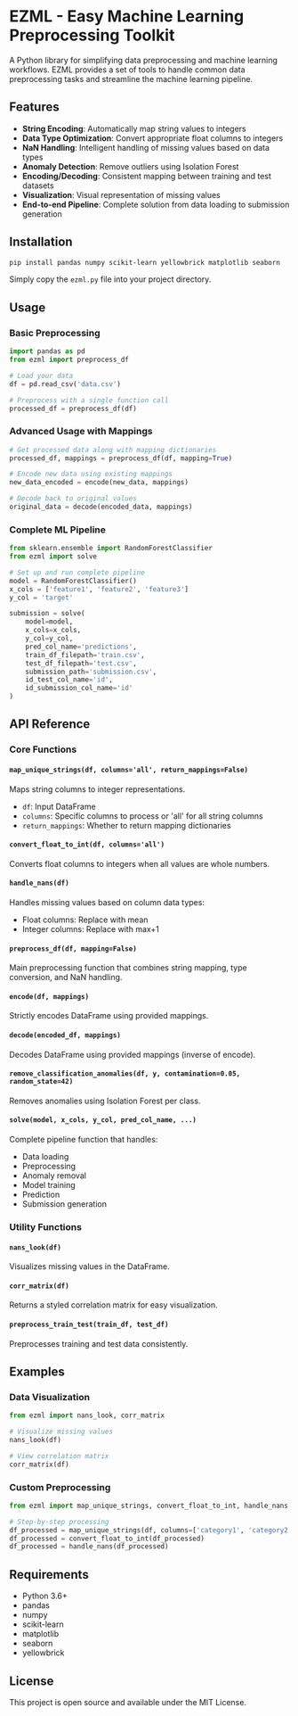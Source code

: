# EZML - Easy Machine Learning Preprocessing Toolkit

A Python library for simplifying data preprocessing and machine learning workflows. EZML provides a set of tools to handle common data preprocessing tasks and streamline the machine learning pipeline.

## Features

- **String Encoding**: Automatically map string values to integers
- **Data Type Optimization**: Convert appropriate float columns to integers
- **NaN Handling**: Intelligent handling of missing values based on data types
- **Anomaly Detection**: Remove outliers using Isolation Forest
- **Encoding/Decoding**: Consistent mapping between training and test datasets
- **Visualization**: Visual representation of missing values
- **End-to-end Pipeline**: Complete solution from data loading to submission generation

## Installation

```bash
pip install pandas numpy scikit-learn yellowbrick matplotlib seaborn
```

Simply copy the `ezml.py` file into your project directory.

## Usage

### Basic Preprocessing

```python
import pandas as pd
from ezml import preprocess_df

# Load your data
df = pd.read_csv('data.csv')

# Preprocess with a single function call
processed_df = preprocess_df(df)
```

### Advanced Usage with Mappings

```python
# Get processed data along with mapping dictionaries
processed_df, mappings = preprocess_df(df, mapping=True)

# Encode new data using existing mappings
new_data_encoded = encode(new_data, mappings)

# Decode back to original values
original_data = decode(encoded_data, mappings)
```

### Complete ML Pipeline

```python
from sklearn.ensemble import RandomForestClassifier
from ezml import solve

# Set up and run complete pipeline
model = RandomForestClassifier()
x_cols = ['feature1', 'feature2', 'feature3']
y_col = 'target'

submission = solve(
    model=model,
    x_cols=x_cols,
    y_col=y_col,
    pred_col_name='predictions',
    train_df_filepath='train.csv',
    test_df_filepath='test.csv',
    submission_path='submission.csv',
    id_test_col_name='id',
    id_submission_col_name='id'
)
```

## API Reference

### Core Functions

#### `map_unique_strings(df, columns='all', return_mappings=False)`
Maps string columns to integer representations.

- `df`: Input DataFrame
- `columns`: Specific columns to process or 'all' for all string columns
- `return_mappings`: Whether to return mapping dictionaries

#### `convert_float_to_int(df, columns='all')`
Converts float columns to integers when all values are whole numbers.

#### `handle_nans(df)`
Handles missing values based on column data types:
- Float columns: Replace with mean
- Integer columns: Replace with max+1

#### `preprocess_df(df, mapping=False)`
Main preprocessing function that combines string mapping, type conversion, and NaN handling.

#### `encode(df, mappings)`
Strictly encodes DataFrame using provided mappings.

#### `decode(encoded_df, mappings)`
Decodes DataFrame using provided mappings (inverse of encode).

#### `remove_classification_anomalies(df, y, contamination=0.05, random_state=42)`
Removes anomalies using Isolation Forest per class.

#### `solve(model, x_cols, y_col, pred_col_name, ...)`
Complete pipeline function that handles:
- Data loading
- Preprocessing
- Anomaly removal
- Model training
- Prediction
- Submission generation

### Utility Functions

#### `nans_look(df)`
Visualizes missing values in the DataFrame.

#### `corr_matrix(df)`
Returns a styled correlation matrix for easy visualization.

#### `preprocess_train_test(train_df, test_df)`
Preprocesses training and test data consistently.

## Examples

### Data Visualization

```python
from ezml import nans_look, corr_matrix

# Visualize missing values
nans_look(df)

# View correlation matrix
corr_matrix(df)
```

### Custom Preprocessing

```python
from ezml import map_unique_strings, convert_float_to_int, handle_nans

# Step-by-step processing
df_processed = map_unique_strings(df, columns=['category1', 'category2'])
df_processed = convert_float_to_int(df_processed)
df_processed = handle_nans(df_processed)
```

## Requirements

- Python 3.6+
- pandas
- numpy
- scikit-learn
- matplotlib
- seaborn
- yellowbrick

## License

This project is open source and available under the MIT License.
